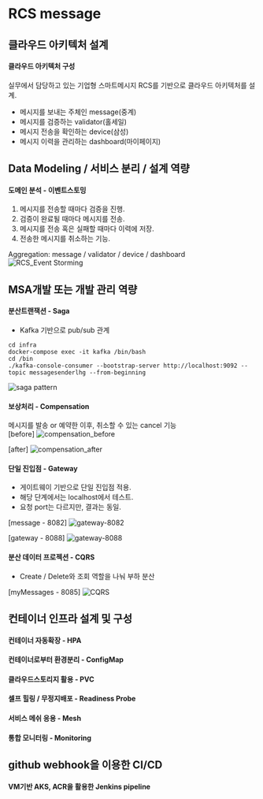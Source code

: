 # RCS message

## 클라우드 아키텍처 설계
#### 클라우드 아키텍처 구성

실무에서 담당하고 있는 기업형 스마트메시지 RCS를 기반으로 클라우드 아키텍처를 설계.
- 메시지를 보내는 주체인 message(중계)
- 메시지를 검증하는 validator(홀세일)
- 메시지 전송을 확인하는 device(삼성)
- 메시지 이력을 관리하는 dashboard(마이페이지)

## Data Modeling / 서비스 분리 / 설계 역량
#### 도메인 분석 - 이벤트스토밍

1. 메시지를 전송할 때마다 검증을 진행.
2. 검증이 완료될 때마다 메시지를 전송.
3. 메시지를 전송 혹은 실패할 때마다 이력에 저장.
4. 전송한 메시지를 취소하는 기능.

Aggregation: message / validator / device / dashboard
![RCS_Event Storming](https://github.com/user-attachments/assets/b8fcb83d-2e9a-4340-b773-0b230f6cd10a)


## MSA개발 또는 개발 관리 역량

#### 분산트랜잭션 - Saga

- Kafka 기반으로 pub/sub 관계

```
cd infra
docker-compose exec -it kafka /bin/bash
cd /bin
./kafka-console-consumer --bootstrap-server http://localhost:9092 --topic messagesenderlhg --from-beginning
```

![saga pattern](https://github.com/user-attachments/assets/14510971-4dd7-4c60-b608-47d370c040d0)


#### 보상처리 - Compensation

메시지를 발송 or 예약한 이후, 취소할 수 있는 cancel 기능  
[before]
![compensation_before](https://github.com/user-attachments/assets/dfe8b996-1cc7-43b6-9af8-afed6b917f72)
  
[after]
![compensation_after](https://github.com/user-attachments/assets/4a12c2b5-9814-4cf1-8db7-4330f8c3d108)


#### 단일 진입점 - Gateway

- 게이트웨이 기반으로 단일 진입점 적용.
- 해당 단계에서는 localhost에서 테스트.
- 요청 port는 다르지만, 결과는 동일.

[message - 8082]
![gateway-8082](https://github.com/user-attachments/assets/f569a72a-433e-4ce0-9e86-8e6517a7d85e)
  
[gateway - 8088]
![gateway-8088](https://github.com/user-attachments/assets/5c956a30-e216-4573-bd29-3ac7cfb25fb3)


#### 분산 데이터 프로젝션 - CQRS

- Create / Delete와 조회 역할을 나눠 부하 분산

[myMessages - 8085]
![CQRS](https://github.com/user-attachments/assets/793a3949-1697-40ad-986a-e66157f1de74)



## 컨테이너 인프라 설계 및 구성

#### 컨테이너 자동확장 - HPA


#### 컨테이너로부터 환경분리 - ConfigMap


#### 클라우드스토리지 활용 - PVC


#### 셀프 힐링 / 무정지배포 - Readiness Probe


#### 서비스 메쉬 응용 - Mesh


#### 통합 모니터링 - Monitoring


## github webhook을 이용한 CI/CD
#### VM기반 AKS, ACR을 활용한 Jenkins pipeline



